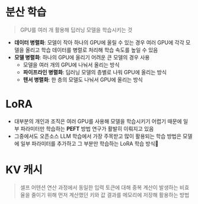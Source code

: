 # 분산 학습
> GPU를 여러 개 활용해 딥러닝 모델을 학습시키는 것
- **데이터 병렬화**: 모델이 작아 하나의 GPU에 올릴 수 있는 경우 여러 GPU에 각각 모델을 올리고 학습 데이터를 병렬로 처리해 학습 속도를 높일 수 있음
- **모델 병렬화**: 하나의 GPU에 올리기 어려운 큰 모델의 경우 사용
	- 모델을 여러 개의 GPU에 나눠서 올리는 방식
	- **파이프라인 병렬화**: 딥러닝 모델의 층별로 나워 GPU에 올리는 방식
	- **텐서 병렬화**: 한 층의 모델도 나눠서 GPU에 올리는 방식
# LoRA
- 대부분의 개인과 조직은 여러 GPU를 사용해 모델을 학습시키기 어렵기 때문에 일부 파라미터만 학습하는 **PEFT** 방법 연구가 활발히 이뤄지고 있음
- 그중에서도 오픈소스 LLM 학습에서 가장 주목받고 많이 활용되는 학습 방법은 모델에 일부 파라미터를 추가하고 그 부분만 학습하는 LoRA 학습 방식
# KV 캐시
> 셀프 어텐션 연산 과정에서 동일한 입력 토큰에 대해 중복 계산이 발생하는 비효율을 줄이기 위해 먼저 계산했던 키와 값 결과를 메모리에 저장해 활용하는 방법